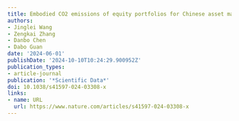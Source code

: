 ```yaml
---
title: Embodied CO2 emissions of equity portfolios for Chinese asset managers
authors:
- Jinglei Wang
- Zengkai Zhang
- Danbo Chen
- Dabo Guan
date: '2024-06-01'
publishDate: '2024-10-10T10:24:29.900952Z'
publication_types:
- article-journal
publication: '*Scientific Data*'
doi: 10.1038/s41597-024-03308-x
links:
- name: URL
  url: https://www.nature.com/articles/s41597-024-03308-x
---
```

